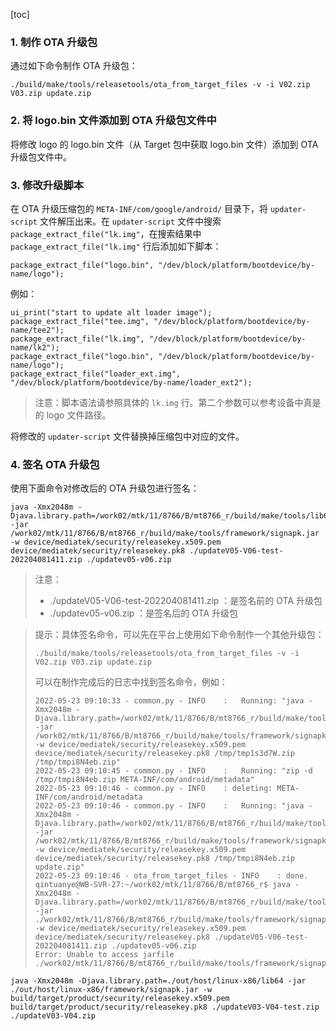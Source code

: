 [toc]

### 1. 制作 OTA 升级包

通过如下命令制作 OTA 升级包：

```shell
./build/make/tools/releasetools/ota_from_target_files -v -i V02.zip V03.zip update.zip
```

### 2. 将 logo.bin 文件添加到 OTA 升级包文件中

将修改 logo 的 logo.bin 文件（从 Target 包中获取 logo.bin 文件）添加到 OTA 升级包文件中。

### 3. 修改升级脚本

在 OTA 升级压缩包的 `META-INF/com/google/android/` 目录下，将 `updater-script` 文件解压出来。在 `updater-script` 文件中搜索 `package_extract_file("lk.img"`，在搜索结果中 `package_extract_file("lk.img"` 行后添加如下脚本：

```shell
package_extract_file("logo.bin", "/dev/block/platform/bootdevice/by-name/logo");
```

例如：

```shell
ui_print("start to update alt loader image");
package_extract_file("tee.img", "/dev/block/platform/bootdevice/by-name/tee2");
package_extract_file("lk.img", "/dev/block/platform/bootdevice/by-name/lk2");
package_extract_file("logo.bin", "/dev/block/platform/bootdevice/by-name/logo");
package_extract_file("loader_ext.img", "/dev/block/platform/bootdevice/by-name/loader_ext2");
```

> 注意：脚本语法请参照具体的 `lk.img` 行。第二个参数可以参考设备中真是的 logo 文件路径。

将修改的 `updater-script` 文件替换掉压缩包中对应的文件。

### 4. 签名 OTA 升级包

使用下面命令对修改后的 OTA 升级包进行签名：

```shell
java -Xmx2048m -Djava.library.path=/work02/mtk/11/8766/B/mt8766_r/build/make/tools/lib64 -jar /work02/mtk/11/8766/B/mt8766_r/build/make/tools/framework/signapk.jar -w device/mediatek/security/releasekey.x509.pem device/mediatek/security/releasekey.pk8 ./updateV05-V06-test-202204081411.zip ./updatev05-v06.zip
```

> 注意：
>
> + ./updateV05-V06-test-202204081411.zip ：是签名前的 OTA 升级包
> + ./updatev05-v06.zip ：是签名后的 OTA 升级包

> 提示：具体签名命令，可以先在平台上使用如下命令制作一个其他升级包：
>
> ```shell
> ./build/make/tools/releasetools/ota_from_target_files -v -i V02.zip V03.zip update.zip
> ```
>
> 可以在制作完成后的日志中找到签名命令，例如：
>
> ```log
> 2022-05-23 09:10:33 - common.py - INFO    :   Running: "java -Xmx2048m -Djava.library.path=/work02/mtk/11/8766/B/mt8766_r/build/make/tools/lib64 -jar /work02/mtk/11/8766/B/mt8766_r/build/make/tools/framework/signapk.jar -w device/mediatek/security/releasekey.x509.pem device/mediatek/security/releasekey.pk8 /tmp/tmp1s3d7W.zip /tmp/tmpi8N4eb.zip"
> 2022-05-23 09:10:45 - common.py - INFO    :   Running: "zip -d /tmp/tmpi8N4eb.zip META-INF/com/android/metadata"
> 2022-05-23 09:10:46 - common.py - INFO    : deleting: META-INF/com/android/metadata
> 2022-05-23 09:10:46 - common.py - INFO    :   Running: "java -Xmx2048m -Djava.library.path=/work02/mtk/11/8766/B/mt8766_r/build/make/tools/lib64 -jar /work02/mtk/11/8766/B/mt8766_r/build/make/tools/framework/signapk.jar -w device/mediatek/security/releasekey.x509.pem device/mediatek/security/releasekey.pk8 /tmp/tmpi8N4eb.zip update.zip"
> 2022-05-23 09:10:46 - ota_from_target_files - INFO    : done.
> qintuanye@WB-SVR-27:~/work02/mtk/11/8766/B/mt8766_r$ java -Xmx2048m -Djava.library.path=/work02/mtk/11/8766/B/mt8766_r/build/make/tools/lib64 -jar ./work02/mtk/11/8766/B/mt8766_r/build/make/tools/framework/signapk.jar -w device/mediatek/security/releasekey.x509.pem device/mediatek/security/releasekey.pk8 ./updateV05-V06-test-202204081411.zip ./updatev05-v06.zip
> Error: Unable to access jarfile ./work02/mtk/11/8766/B/mt8766_r/build/make/tools/framework/signapk.jar
> ```

```shell
java -Xmx2048m -Djava.library.path=./out/host/linux-x86/lib64 -jar ./out/host/linux-x86/framework/signapk.jar -w build/target/product/security/releasekey.x509.pem build/target/product/security/releasekey.pk8 ./updateV03-V04-test.zip ./updateV03-V04.zip
```

